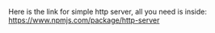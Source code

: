 Here is the link for simple http server, all you need is inside: https://www.npmjs.com/package/http-server
